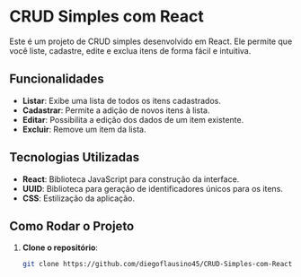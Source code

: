 # CRUD Simples com React

Este é um projeto de CRUD simples desenvolvido em React. Ele permite que você liste, cadastre, edite e exclua itens de forma fácil e intuitiva.

## Funcionalidades

- **Listar**: Exibe uma lista de todos os itens cadastrados.
- **Cadastrar**: Permite a adição de novos itens à lista.
- **Editar**: Possibilita a edição dos dados de um item existente.
- **Excluir**: Remove um item da lista.

## Tecnologias Utilizadas

- **React**: Biblioteca JavaScript para construção da interface.
- **UUID**: Biblioteca para geração de identificadores únicos para os itens.
- **CSS**: Estilização da aplicação.

## Como Rodar o Projeto

1. **Clone o repositório**:
   ```bash
   git clone https://github.com/diegoflausino45/CRUD-Simples-com-React.git

